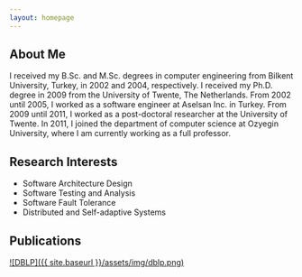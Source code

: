 ```yaml
---
layout: homepage
---
```


## About Me

I received my B.Sc. and M.Sc. degrees in computer engineering from Bilkent University, Turkey, in 2002 and 2004, respectively. I received my Ph.D. degree in 2009 from the University of Twente, The Netherlands. From 2002 until 2005, I worked as a software engineer at Aselsan Inc. in Turkey. From 2009 until 2011, I worked as a post-doctoral researcher at the University of Twente. In 2011, I joined the department of computer science at Ozyegin University, where I am currently working as a full professor.

## Research Interests

- Software Architecture Design
- Software Testing and Analysis
- Software Fault Tolerance
- Distributed and Self-adaptive Systems

## Publications

[![DBLP]({{ site.baseurl }}/assets/img/dblp.png)](https://dblp.uni-trier.de/pid/98/2704.html?view=by-year)
